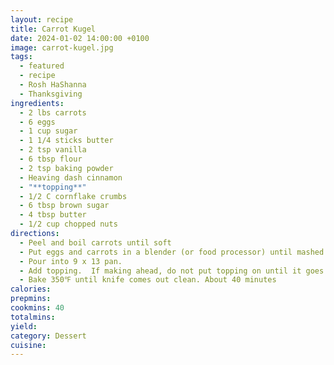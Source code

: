 ```yaml
---
layout: recipe
title: Carrot Kugel
date: 2024-01-02 14:00:00 +0100
image: carrot-kugel.jpg
tags:
  - featured
  - recipe
  - Rosh HaShanna
  - Thanksgiving
ingredients:
  - 2 lbs carrots
  - 6 eggs
  - 1 cup sugar
  - 1 1/4 sticks butter
  - 2 tsp vanilla
  - 6 tbsp flour
  - 2 tsp baking powder
  - Heaving dash cinnamon
  - "**topping**"
  - 1/2 C cornflake crumbs
  - 6 tbsp brown sugar
  - 4 tbsp butter
  - 1/2 cup chopped nuts
directions:
  - Peel and boil carrots until soft
  - Put eggs and carrots in a blender (or food processor) until mashed.  Add the rest of the ingredients.
  - Pour into 9 x 13 pan.
  - Add topping.  If making ahead, do not put topping on until it goes into the oven or it will fall to the bottom.
  - Bake 350℉ until knife comes out clean. About 40 minutes
calories: 
prepmins: 
cookmins: 40
totalmins: 
yield: 
category: Dessert
cuisine: 
---
```


